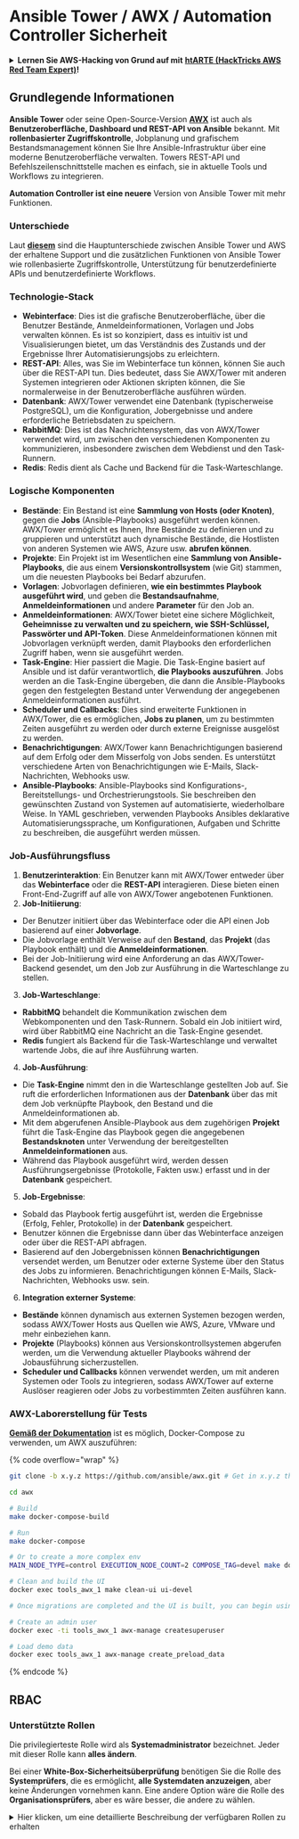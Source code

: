 # Ansible Tower / AWX / Automation Controller Sicherheit

<details>

<summary><strong>Lernen Sie AWS-Hacking von Grund auf mit</strong> <a href="https://training.hacktricks.xyz/courses/arte"><strong>htARTE (HackTricks AWS Red Team Expert)</strong></a><strong>!</strong></summary>

Andere Möglichkeiten, HackTricks zu unterstützen:

* Wenn Sie Ihr **Unternehmen in HackTricks beworben sehen möchten** oder **HackTricks als PDF herunterladen möchten**, überprüfen Sie die [**ABONNEMENTPLÄNE**](https://github.com/sponsors/carlospolop)!
* Holen Sie sich das [**offizielle PEASS & HackTricks-Merchandise**](https://peass.creator-spring.com)
* Entdecken Sie [**The PEASS Family**](https://opensea.io/collection/the-peass-family), unsere Sammlung exklusiver [**NFTs**](https://opensea.io/collection/the-peass-family)
* **Treten Sie der** 💬 [**Discord-Gruppe**](https://discord.gg/hRep4RUj7f) oder der [**Telegram-Gruppe**](https://t.me/peass) bei oder **folgen** Sie mir auf **Twitter** 🐦 [**@hacktricks_live**](https://twitter.com/hacktricks_live)**.**
* **Teilen Sie Ihre Hacking-Tricks, indem Sie PRs an die** [**HackTricks**](https://github.com/carlospolop/hacktricks) und [**HackTricks Cloud**](https://github.com/carlospolop/hacktricks-cloud) GitHub-Repositories einreichen.

</details>

## Grundlegende Informationen

**Ansible Tower** oder seine Open-Source-Version [**AWX**](https://github.com/ansible/awx) ist auch als **Benutzeroberfläche, Dashboard und REST-API von Ansible** bekannt. Mit **rollenbasierter Zugriffskontrolle**, Jobplanung und grafischem Bestandsmanagement können Sie Ihre Ansible-Infrastruktur über eine moderne Benutzeroberfläche verwalten. Towers REST-API und Befehlszeilenschnittstelle machen es einfach, sie in aktuelle Tools und Workflows zu integrieren.

**Automation Controller ist eine neuere** Version von Ansible Tower mit mehr Funktionen.

### Unterschiede

Laut [**diesem**](https://blog.devops.dev/ansible-tower-vs-awx-under-the-hood-65cfec78db00) sind die Hauptunterschiede zwischen Ansible Tower und AWS der erhaltene Support und die zusätzlichen Funktionen von Ansible Tower wie rollenbasierte Zugriffskontrolle, Unterstützung für benutzerdefinierte APIs und benutzerdefinierte Workflows.

### Technologie-Stack

* **Webinterface**: Dies ist die grafische Benutzeroberfläche, über die Benutzer Bestände, Anmeldeinformationen, Vorlagen und Jobs verwalten können. Es ist so konzipiert, dass es intuitiv ist und Visualisierungen bietet, um das Verständnis des Zustands und der Ergebnisse Ihrer Automatisierungsjobs zu erleichtern.
* **REST-API**: Alles, was Sie im Webinterface tun können, können Sie auch über die REST-API tun. Dies bedeutet, dass Sie AWX/Tower mit anderen Systemen integrieren oder Aktionen skripten können, die Sie normalerweise in der Benutzeroberfläche ausführen würden.
* **Datenbank**: AWX/Tower verwendet eine Datenbank (typischerweise PostgreSQL), um die Konfiguration, Jobergebnisse und andere erforderliche Betriebsdaten zu speichern.
* **RabbitMQ**: Dies ist das Nachrichtensystem, das von AWX/Tower verwendet wird, um zwischen den verschiedenen Komponenten zu kommunizieren, insbesondere zwischen dem Webdienst und den Task-Runnern.
* **Redis**: Redis dient als Cache und Backend für die Task-Warteschlange.

### Logische Komponenten

* **Bestände**: Ein Bestand ist eine **Sammlung von Hosts (oder Knoten)**, gegen die **Jobs** (Ansible-Playbooks) ausgeführt werden können. AWX/Tower ermöglicht es Ihnen, Ihre Bestände zu definieren und zu gruppieren und unterstützt auch dynamische Bestände, die Hostlisten von anderen Systemen wie AWS, Azure usw. **abrufen können**.
* **Projekte**: Ein Projekt ist im Wesentlichen eine **Sammlung von Ansible-Playbooks**, die aus einem **Versionskontrollsystem** (wie Git) stammen, um die neuesten Playbooks bei Bedarf abzurufen.
* **Vorlagen**: Jobvorlagen definieren, **wie ein bestimmtes Playbook ausgeführt wird**, und geben die **Bestandsaufnahme**, **Anmeldeinformationen** und andere **Parameter** für den Job an.
* **Anmeldeinformationen**: AWX/Tower bietet eine sichere Möglichkeit, **Geheimnisse zu verwalten und zu speichern, wie SSH-Schlüssel, Passwörter und API-Token**. Diese Anmeldeinformationen können mit Jobvorlagen verknüpft werden, damit Playbooks den erforderlichen Zugriff haben, wenn sie ausgeführt werden.
* **Task-Engine**: Hier passiert die Magie. Die Task-Engine basiert auf Ansible und ist dafür verantwortlich, **die Playbooks auszuführen**. Jobs werden an die Task-Engine übergeben, die dann die Ansible-Playbooks gegen den festgelegten Bestand unter Verwendung der angegebenen Anmeldeinformationen ausführt.
* **Scheduler und Callbacks**: Dies sind erweiterte Funktionen in AWX/Tower, die es ermöglichen, **Jobs zu planen**, um zu bestimmten Zeiten ausgeführt zu werden oder durch externe Ereignisse ausgelöst zu werden.
* **Benachrichtigungen**: AWX/Tower kann Benachrichtigungen basierend auf dem Erfolg oder dem Misserfolg von Jobs senden. Es unterstützt verschiedene Arten von Benachrichtigungen wie E-Mails, Slack-Nachrichten, Webhooks usw.
* **Ansible-Playbooks**: Ansible-Playbooks sind Konfigurations-, Bereitstellungs- und Orchestrierungstools. Sie beschreiben den gewünschten Zustand von Systemen auf automatisierte, wiederholbare Weise. In YAML geschrieben, verwenden Playbooks Ansibles deklarative Automatisierungssprache, um Konfigurationen, Aufgaben und Schritte zu beschreiben, die ausgeführt werden müssen.

### Job-Ausführungsfluss

1. **Benutzerinteraktion**: Ein Benutzer kann mit AWX/Tower entweder über das **Webinterface** oder die **REST-API** interagieren. Diese bieten einen Front-End-Zugriff auf alle von AWX/Tower angebotenen Funktionen.
2. **Job-Initiierung**:
* Der Benutzer initiiert über das Webinterface oder die API einen Job basierend auf einer **Jobvorlage**.
* Die Jobvorlage enthält Verweise auf den **Bestand**, das **Projekt** (das Playbook enthält) und die **Anmeldeinformationen**.
* Bei der Job-Initiierung wird eine Anforderung an das AWX/Tower-Backend gesendet, um den Job zur Ausführung in die Warteschlange zu stellen.
3. **Job-Warteschlange**:
* **RabbitMQ** behandelt die Kommunikation zwischen dem Webkomponenten und den Task-Runnern. Sobald ein Job initiiert wird, wird über RabbitMQ eine Nachricht an die Task-Engine gesendet.
* **Redis** fungiert als Backend für die Task-Warteschlange und verwaltet wartende Jobs, die auf ihre Ausführung warten.
4. **Job-Ausführung**:
* Die **Task-Engine** nimmt den in die Warteschlange gestellten Job auf. Sie ruft die erforderlichen Informationen aus der **Datenbank** über das mit dem Job verknüpfte Playbook, den Bestand und die Anmeldeinformationen ab.
* Mit dem abgerufenen Ansible-Playbook aus dem zugehörigen **Projekt** führt die Task-Engine das Playbook gegen die angegebenen **Bestandsknoten** unter Verwendung der bereitgestellten **Anmeldeinformationen** aus.
* Während das Playbook ausgeführt wird, werden dessen Ausführungsergebnisse (Protokolle, Fakten usw.) erfasst und in der **Datenbank** gespeichert.
5. **Job-Ergebnisse**:
* Sobald das Playbook fertig ausgeführt ist, werden die Ergebnisse (Erfolg, Fehler, Protokolle) in der **Datenbank** gespeichert.
* Benutzer können die Ergebnisse dann über das Webinterface anzeigen oder über die REST-API abfragen.
* Basierend auf den Jobergebnissen können **Benachrichtigungen** versendet werden, um Benutzer oder externe Systeme über den Status des Jobs zu informieren. Benachrichtigungen können E-Mails, Slack-Nachrichten, Webhooks usw. sein.
6. **Integration externer Systeme**:
* **Bestände** können dynamisch aus externen Systemen bezogen werden, sodass AWX/Tower Hosts aus Quellen wie AWS, Azure, VMware und mehr einbeziehen kann.
* **Projekte** (Playbooks) können aus Versionskontrollsystemen abgerufen werden, um die Verwendung aktueller Playbooks während der Jobausführung sicherzustellen.
* **Scheduler und Callbacks** können verwendet werden, um mit anderen Systemen oder Tools zu integrieren, sodass AWX/Tower auf externe Auslöser reagieren oder Jobs zu vorbestimmten Zeiten ausführen kann.

### AWX-Laborerstellung für Tests

[**Gemäß der Dokumentation**](https://github.com/ansible/awx/blob/devel/tools/docker-compose/README.md) ist es möglich, Docker-Compose zu verwenden, um AWX auszuführen:

{% code overflow="wrap" %}
```bash
git clone -b x.y.z https://github.com/ansible/awx.git # Get in x.y.z the latest release version

cd awx

# Build
make docker-compose-build

# Run
make docker-compose

# Or to create a more complex env
MAIN_NODE_TYPE=control EXECUTION_NODE_COUNT=2 COMPOSE_TAG=devel make docker-compose

# Clean and build the UI
docker exec tools_awx_1 make clean-ui ui-devel

# Once migrations are completed and the UI is built, you can begin using AWX. The UI can be reached in your browser at https://localhost:8043/#/home, and the API can be found at https://localhost:8043/api/v2.

# Create an admin user
docker exec -ti tools_awx_1 awx-manage createsuperuser

# Load demo data
docker exec tools_awx_1 awx-manage create_preload_data
```
{% endcode %}

## RBAC

### Unterstützte Rollen

Die privilegierteste Rolle wird als **Systemadministrator** bezeichnet. Jeder mit dieser Rolle kann **alles ändern**.

Bei einer **White-Box-Sicherheitsüberprüfung** benötigen Sie die Rolle des **Systemprüfers**, die es ermöglicht, **alle Systemdaten anzuzeigen**, aber keine Änderungen vornehmen kann. Eine andere Option wäre die Rolle des **Organisationsprüfers**, aber es wäre besser, die andere zu wählen.

<details>

<summary>Hier klicken, um eine detaillierte Beschreibung der verfügbaren Rollen zu erhalten</summary>

1. **Systemadministrator**:
* Dies ist die Superuser-Rolle mit Berechtigungen zum Zugriff und zur Änderung aller Ressourcen im System.
* Sie können alle Organisationen, Teams, Projekte, Bestandslisten, Jobvorlagen usw. verwalten.
2. **Systemprüfer**:
* Benutzer mit dieser Rolle können alle Systemdaten anzeigen, aber keine Änderungen vornehmen.
* Diese Rolle ist für Compliance und Überwachung vorgesehen.
3. **Organisationsrollen**:
* **Admin**: Vollständige Kontrolle über die Ressourcen der Organisation.
* **Prüfer**: Nur-Lese-Zugriff auf die Ressourcen der Organisation.
* **Mitglied**: Grundlegende Mitgliedschaft in einer Organisation ohne spezifische Berechtigungen.
* **Ausführen**: Kann Jobvorlagen innerhalb der Organisation ausführen.
* **Lesen**: Kann die Ressourcen der Organisation anzeigen.
4. **Projektrollen**:
* **Admin**: Kann das Projekt verwalten und ändern.
* **Verwenden**: Kann das Projekt in einer Jobvorlage verwenden.
* **Aktualisieren**: Kann das Projekt unter Verwendung von SCM (Source Control) aktualisieren.
5. **Bestandslistenrollen**:
* **Admin**: Kann den Bestand verwalten und ändern.
* **Ad-hoc**: Kann Ad-hoc-Befehle auf dem Bestand ausführen.
* **Aktualisieren**: Kann die Bestandsquelle aktualisieren.
* **Verwenden**: Kann den Bestand in einer Jobvorlage verwenden.
* **Lesen**: Nur-Lese-Zugriff.
6. **Jobvorlagenrollen**:
* **Admin**: Kann die Jobvorlage verwalten und ändern.
* **Ausführen**: Kann den Job ausführen.
* **Lesen**: Nur-Lese-Zugriff.
7. **Anmeldeinformationsrollen**:
* **Admin**: Kann die Anmeldeinformationen verwalten und ändern.
* **Verwenden**: Kann die Anmeldeinformationen in Jobvorlagen oder anderen relevanten Ressourcen verwenden.
* **Lesen**: Nur-Lese-Zugriff.
8. **Teamrollen**:
* **Mitglied**: Teil des Teams, aber ohne spezifische Berechtigungen.
* **Admin**: Kann die Mitglieder des Teams und zugehörige Ressourcen verwalten.
9. **Workflow-Rollen**:
* **Admin**: Kann den Workflow verwalten und ändern.
* **Ausführen**: Kann den Workflow ausführen.
* **Lesen**: Nur-Lese-Zugriff.

</details>
